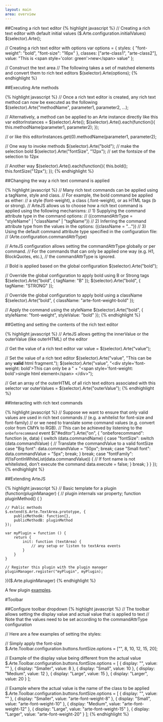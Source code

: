 ```yaml
---
layout: main
area: overview
---
```


##Creating a rich text editor
{% highlight javascript %}
// Creating a rich text editor with default initial values ($.Arte.configuration.initialValues)
$(selector).Arte();

// Creating a rich text editor with options
var options = {
    styles: {
        "font-weight": "bold",
        "font-size": "16px"
    },
    classes: ["arte-class1", "arte-class2"],
    value: "This is &lt;span style='color: green'&gt;new&lt;/span&gt; value"
};

// Construct the text area
// The following takes a set of matched elements and convert them to rich text editors
$(selector).Arte(options);
{% endhighlight %}

##Executing Arte methods

{% highlight javascript %}
// Once a rich text editor is created, any rich text method can now be executed as the following
$(selector).Arte("methodName", parameter1, parameter2, ...);

// Alternatively, a method can be applied to an Arte instance directly like this
var editorInstances = $(selector).Arte();
$(selector).Arte().each(function(){
    this.methodName(parameter1, parameter2);
});

// or like this
editorInstances.get(0).methodName(parameter1, parameter2);

// One way to invoke methods
$(selector).Arte("bold"); // make the selection bold
$(selector).Arte("fontSize", "12px"); // set the fontsize of the selection to 12px

// Another way
$(selector).Arte().each(function(){
    this.bold();
    this.fontSize("12px");
});
{% endhighlight %}

##Changing the way a rich text command is applied

{% highlight javascript %}
// Many rich text commands can be applied using a tagName, style and class.
// For example, the bold command be applied as either:
//      a style (font-weight), a class (.font-weight), or as HTML tags (b or strong).
// ArteJS allows us to choose how a rich text command is applied using the following mechanisms:
// 1) Supplying the command attribute type in the command options:
//      ({commandAttrType = "styleName" | "className" | "tagName"})
// 2) Inferring the command attribute type from the values in the options: ({className = "..."})
// 3) Using the default command attribute type specified in the configuration file:
//      (Arte.configuration.commandAttrType)

// ArteJS configuration allows setting the commandAttrType globally or per command.
// For the commands that can only be applied one way (e.g. H1, BlockQuotes, etc.),
// the commandAttrType is ignored.

// Bold is applied based on the global configuration
$(selector).Arte("bold");

// Override the global configuration to apply bold using B or Strong tags
$(selector).Arte("bold", { tagName: "B" });
$(selector).Arte("bold", { tagName: "STRONG" });

// Override the global configuration to apply bold using a className
$(selector).Arte("bold", { className: "arte-font-weight-bold" });

// Apply the command using the styleName
$(selector).Arte("bold", { styleName: "font-weight", styleValue: "bold" });
{% endhighlight %}

##Getting and setting the contents of the rich text editor

{% highlight javascript %}
// ArteJS allows getting the innerValue or the outerValue (like outerHTML) of the editor

// Get the value of a rich text editor
var value = $(selector).Arte("value");

// Set the value of a rich text editor
$(selector).Arte("value", "This can be any <b>valid</b> html fragment.");
$(selector).Arte("value", "&lt;div style='font-weight: bold'&gt;This can only be a " +
    "&lt;span style='font-weight: bold'&gt;single html element&lt;/span&gt; &lt;/div&gt;");

// Get an array of the outerHTML of all rich text editors associated with this selector
var outerValues = $(selector).Arte("outerValue");
{% endhighlight %}

##Interacting with rich text commands

{% highlight javascript %}
// Suppose we want to ensure that only valid values are used in rich text commands
// (e.g. a whitelist for font-size and font-family)
// or we need to translate some command values (e.g. convert color from CMYk to RGB).
// This can be achieved by listening to the `onbeforecommand` event
$("#editor").Arte("on", {
    "onbeforecommand": function (e, data) {
        switch (data.commandName) {
            case "fontSize":
                switch (data.commandValue) {
                    // Translate the commandValue to a valid fontSize
                    case "Big font":
                        data.commandValue = "50px";
                        break;
                    case "Small font":
                        data.commandValue = "5px";
                        break;
                }
                break;
            case "fontFamily":
                if(!isFontInWhiteList(data.commandValue))
                {
                    // If font name is not whitelisted, don't execute the command
                    data.execute = false;
                }
                break;
        }
    }
});
{% endhighlight %}

##Extending ArteJS

{% highlight javascript %}
// Basic template for a plugin
(function(pluginManager) {
    // plugin internals
    var property;
    function pluginMethod() { }

    // Public methods
    $.extend($.Arte.TextArea.prototype, {
        publicMethodA: function{},
        publicMethodB: pluginMethod
    });

    var myPlugin = function () {
        return {
            init: function (textArea) {
                // any setup or listen to textArea events
            }
        }
    }

    // Register this plugin with the plugin manager
    pluginManager.register("myPlugin", myPlugin);
})($.Arte.pluginManager)
{% endhighlight %}

A few plugin <a href="https://github.com/vistaprint/ArteJS/tree/master/src/editor/plugins">examples</a>.

#Toolbar

##Configure toolbar dropdown
{% highlight javascript %}
// The toolbar allows setting the display value and actual value that is applied to text
// Note that the values need to be set according to the commandAttrType configuration

// Here are a few examples of setting the styles:

// Simply apply the font-size
$.Arte.Toolbar.configuration.buttons.fontSize.options = ["", 8, 10, 12, 15, 20];

// Example of the display value being different from the actual value
$.Arte.Toolbar.configuration.buttons.fontSize.options = [
    { display: "", value: "" },
    { display: "Smaller", value: 8 },
    { display: "Small", value: 10 },
    { display: "Medium", value: 12 },
    { display: "Large", value: 15 },
    { display: "Larger", value: 20 }
];

// Example where the actual value is the name of the class to be applied
$.Arte.Toolbar.configuration.buttons.fontSize.options = [
    { display: "", value: "" },
    { display: "Smaller", value: "arte-font-weight-8" },
    { display: "Small", value: "arte-font-weight-10" },
    { display: "Medium", value: "arte-font-weight-12" },
    { display: "Large", value: "arte-font-weight-15" },
    { display: "Larger", value: "arte-font-weight-20" }
];
{% endhighlight %}